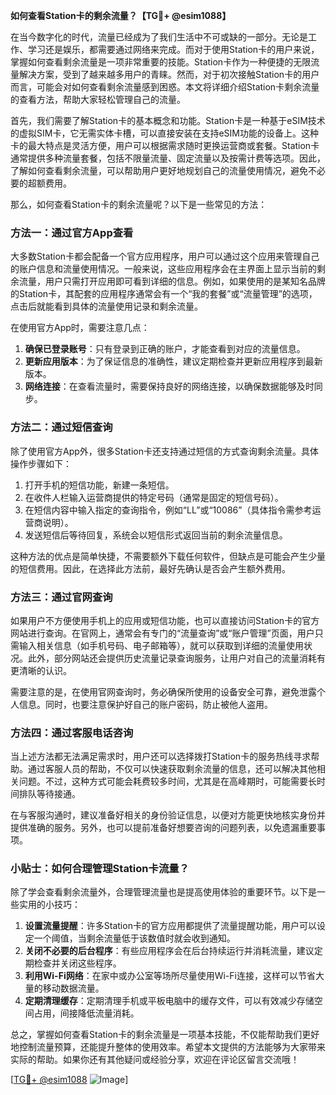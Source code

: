 **如何查看Station卡的剩余流量？【TG💪+ @esim1088】**

在当今数字化的时代，流量已经成为了我们生活中不可或缺的一部分。无论是工作、学习还是娱乐，都需要通过网络来完成。而对于使用Station卡的用户来说，掌握如何查看剩余流量是一项非常重要的技能。Station卡作为一种便捷的无限流量解决方案，受到了越来越多用户的青睐。然而，对于初次接触Station卡的用户而言，可能会对如何查看剩余流量感到困惑。本文将详细介绍Station卡剩余流量的查看方法，帮助大家轻松管理自己的流量。

首先，我们需要了解Station卡的基本概念和功能。Station卡是一种基于eSIM技术的虚拟SIM卡，它无需实体卡槽，可以直接安装在支持eSIM功能的设备上。这种卡的最大特点是灵活方便，用户可以根据需求随时更换运营商或套餐。Station卡通常提供多种流量套餐，包括不限量流量、固定流量以及按需计费等选项。因此，了解如何查看剩余流量，可以帮助用户更好地规划自己的流量使用情况，避免不必要的超额费用。

那么，如何查看Station卡的剩余流量呢？以下是一些常见的方法：

### 方法一：通过官方App查看

大多数Station卡都会配备一个官方应用程序，用户可以通过这个应用来管理自己的账户信息和流量使用情况。一般来说，这些应用程序会在主界面上显示当前的剩余流量，用户只需打开应用即可看到详细的信息。例如，如果使用的是某知名品牌的Station卡，其配套的应用程序通常会有一个“我的套餐”或“流量管理”的选项，点击后就能看到具体的流量使用记录和剩余流量。

在使用官方App时，需要注意几点：
1. **确保已登录账号**：只有登录到正确的账户，才能查看到对应的流量信息。
2. **更新应用版本**：为了保证信息的准确性，建议定期检查并更新应用程序到最新版本。
3. **网络连接**：在查看流量时，需要保持良好的网络连接，以确保数据能够及时同步。

### 方法二：通过短信查询

除了使用官方App外，很多Station卡还支持通过短信的方式查询剩余流量。具体操作步骤如下：
1. 打开手机的短信功能，新建一条短信。
2. 在收件人栏输入运营商提供的特定号码（通常是固定的短信号码）。
3. 在短信内容中输入指定的查询指令，例如“LL”或“10086”（具体指令需参考运营商说明）。
4. 发送短信后等待回复，系统会以短信形式返回当前的剩余流量信息。

这种方法的优点是简单快捷，不需要额外下载任何软件，但缺点是可能会产生少量的短信费用。因此，在选择此方法前，最好先确认是否会产生额外费用。

### 方法三：通过官网查询

如果用户不方便使用手机上的应用或短信功能，也可以直接访问Station卡的官方网站进行查询。在官网上，通常会有专门的“流量查询”或“账户管理”页面，用户只需输入相关信息（如手机号码、电子邮箱等），就可以获取到详细的流量使用状况。此外，部分网站还会提供历史流量记录查询服务，让用户对自己的流量消耗有更清晰的认识。

需要注意的是，在使用官网查询时，务必确保所使用的设备安全可靠，避免泄露个人信息。同时，也要注意保护好自己的账户密码，防止被他人盗用。

### 方法四：通过客服电话咨询

当上述方法都无法满足需求时，用户还可以选择拨打Station卡的服务热线寻求帮助。通过客服人员的帮助，不仅可以快速获取剩余流量的信息，还可以解决其他相关问题。不过，这种方式可能会耗费较多时间，尤其是在高峰期时，可能需要长时间排队等待接通。

在与客服沟通时，建议准备好相关的身份验证信息，以便对方能更快地核实身份并提供准确的服务。另外，也可以提前准备好想要咨询的问题列表，以免遗漏重要事项。

### 小贴士：如何合理管理Station卡流量？

除了学会查看剩余流量外，合理管理流量也是提高使用体验的重要环节。以下是一些实用的小技巧：
1. **设置流量提醒**：许多Station卡的官方应用都提供了流量提醒功能，用户可以设定一个阈值，当剩余流量低于该数值时就会收到通知。
2. **关闭不必要的后台程序**：有些应用程序会在后台持续运行并消耗流量，建议定期检查并关闭这些程序。
3. **利用Wi-Fi网络**：在家中或办公室等场所尽量使用Wi-Fi连接，这样可以节省大量的移动数据流量。
4. **定期清理缓存**：定期清理手机或平板电脑中的缓存文件，可以有效减少存储空间占用，间接降低流量消耗。

总之，掌握如何查看Station卡的剩余流量是一项基本技能，不仅能帮助我们更好地控制流量预算，还能提升整体的使用效率。希望本文提供的方法能够为大家带来实际的帮助。如果你还有其他疑问或经验分享，欢迎在评论区留言交流哦！

[[TG💪+ @esim1088](https://t.me/s/esim1088) ![Image](https://i.postimg.cc/4NQfJmqS/Snipaste-2025-05-13-00-14-12.png)]